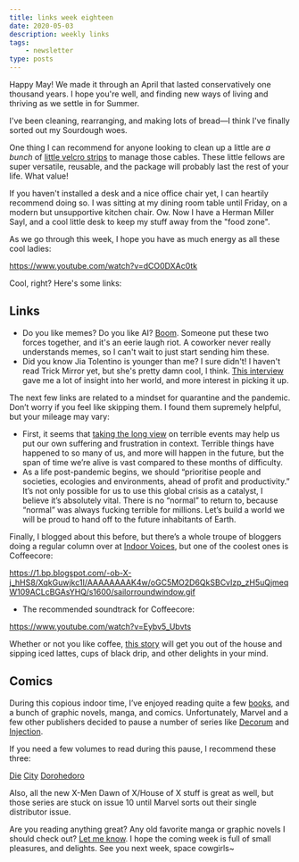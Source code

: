 ```yaml
---
title: links week eighteen
date: 2020-05-03
description: weekly links
tags: 
    - newsletter
type: posts
---
```


Happy May! We made it through an April that lasted conservatively one thousand years. I hope you're well, and finding new ways of living and thriving as we settle in for Summer. 

I've been cleaning, rearranging, and making lots of bread—I think I've finally sorted out my Sourdough woes.

One thing I can recommend for anyone looking to clean up a little are *a bunch* of [little velcro strips](https://www.amazon.com/VELCRO-Brand-Reusable-Fastening-Organizing/dp/B001E1Y5O6) to manage those cables. These little fellows are super versatile, reusable, and the package will probably last the rest of your life. What value!

If you haven't installed a desk and a nice office chair yet, I can heartily recommend doing so. I was sitting at my dining room table until Friday, on a modern but unsupportive kitchen chair. Ow. Now I have a Herman Miller Sayl, and a cool little desk to keep my stuff away from the "food zone". 

As we go through this week, I hope you have as much energy as all these cool ladies:

https://www.youtube.com/watch?v=dCO0DXAc0tk

Cool, right? Here's some links:

## Links

- Do you like memes? Do you like AI? [Boom](https://imgflip.com/ai-meme?fbclid=IwAR2Z87afCI_yG2HsTyRgoa1yp5MytCPW2OB-X_TkttmJegoHnYp9BGolTg0). Someone put these two forces together, and it's an eerie laugh riot. A coworker never really understands memes, so I can't wait to just start sending him these.
- Did you know Jia Tolentino is younger than me? I sure didn't! I haven't read Trick Mirror yet, but she's pretty damn cool, I think. [This interview](https://www.rollingstone.com/culture/culture-features/jia-tolentino-interview-trick-mirror-962686/) gave me a lot of insight into her world, and more interest in picking it up.

The next few links are related to a mindset for quarantine and the pandemic. Don’t worry if you feel like skipping them. I found them supremely helpful, but your mileage may vary:

- First, it seems that [taking the long view](https://www.raptitude.com/2020/04/take-the-long-view/) on terrible events may help us put our own suffering and frustration in context. Terrible things have happened to so many of us, and more will happen in the future, but the span of time we’re alive is vast compared to these months of difficulty.
- As a life post-pandemic begins, we should “prioritise people and societies, ecologies and environments, ahead of profit and productivity.” It’s not only possible for us to use this global crisis as a catalyst, I believe it’s absolutely vital. There is no “normal” to return to, because “normal” was always fucking terrible for millions. Let’s build a world we will be proud to hand off to the future inhabitants of Earth.

Finally, I blogged about this before, but there’s a whole troupe of bloggers doing a regular column over at [Indoor Voices](https://indoor-voices.blogspot.com/), but one of the coolest ones is Coffeecore:

https://1.bp.blogspot.com/-ob-X-j_hHS8/XqkGuwjkc1I/AAAAAAAAK4w/oGC5MO2D6QkSBCvIzp_zH5uQjmeqW109ACLcBGAsYHQ/s1600/sailorroundwindow.gif

- The recommended soundtrack for Coffeecore:

https://www.youtube.com/watch?v=Eybv5_Ubvts

Whether or not you like coffee, [this story](https://indoor-voices.blogspot.com/2020/05/coffeecore-on-city.html) will get you out of the house and sipping iced lattes, cups of black drip, and other delights in your mind. 

## Comics

During this copious indoor time, I’ve enjoyed reading quite a few [books](https://www.brookshelley.com/books), and a bunch of graphic novels, manga, and comics. Unfortunately, Marvel and a few other publishers decided to pause a number of series like [Decorum](https://imagecomics.com/comics/releases/decorum-1) and [Injection](https://bookshop.org/books/injection-volume-1/9781632154798).

If you need a few volumes to read during this pause, I recommend these three:

[Die](https://bookshop.org/books/die-volume-1-fantasy-heartbreaker/9781534312708)
[City](https://bookshop.org/books/city-1/9781945054785)
[Dorohedoro](https://bookshop.org/books?keywords=Dorohedoro)

Also, all the new X-Men Dawn of X/House of X stuff is great as well, but those series are stuck on issue 10 until Marvel sorts out their single distributor issue. 

Are you reading anything great? Any old favorite manga or graphic novels I should check out? [Let me know](mailto:brookshelley@gmail.com). I hope the coming week is full of small pleasures, and delights. See you next week, space cowgirls~


